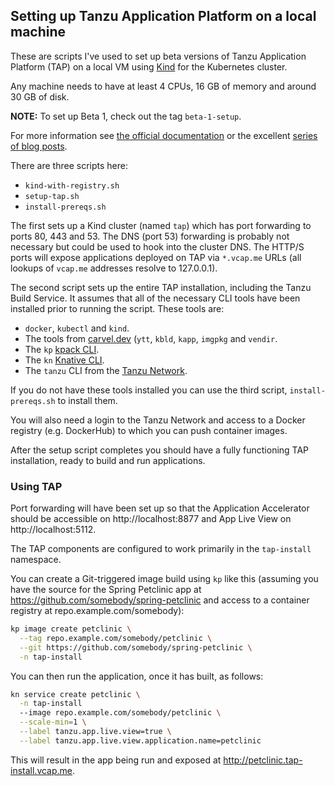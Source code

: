 ## Setting up Tanzu Application Platform on a local machine

These are scripts I've used to set up beta versions of
Tanzu Application Platform (TAP) on a local VM using
[Kind](https://kind.sigs.k8s.io/) for the Kubernetes cluster.

Any machine needs to have at least 4 CPUs, 16 GB of memory and around
30 GB of disk.

**NOTE:** To set up Beta 1, check out the tag `beta-1-setup`.

For more information see
[the official documentation](https://docs.vmware.com/en/VMware-Tanzu-Application-Platform/0.1/tap-0-1/GUID-overview.html)
or the excellent
[series of blog posts](https://tanzu.vmware.com/developer/blog/getting-started-with-vmware-tanzu-application-platform-beta-1-on-kind-part-1/).

There are three scripts here:

* `kind-with-registry.sh`
* `setup-tap.sh`
* `install-prereqs.sh`

The first sets up a Kind cluster (named `tap`) which has port forwarding
to ports 80, 443 and 53.
The DNS (port 53) forwarding is probably not necessary but could be used
to hook into the cluster DNS.
The HTTP/S ports will expose applications deployed on TAP via `*.vcap.me`
URLs (all lookups of `vcap.me` addresses resolve to 127.0.0.1).

The second script sets up the entire TAP installation, including
the Tanzu Build Service.
It assumes that all of the necessary CLI tools have been installed prior
to running the script.
These tools are:

* `docker`, `kubectl` and `kind`.
* The tools from [carvel.dev](https://carvel.dev) (`ytt`, `kbld`, `kapp`,
  `imgpkg` and `vendir`.
* The `kp` [kpack CLI](https://github.com/vmware-tanzu/kpack-cli).
* The `kn` [Knative CLI](https://github.com/knative/client).
* The `tanzu` CLI from the [Tanzu Network](https://network.tanzu.vmware.com/products/tanzu-application-platform/).

If you do not have these tools installed you can use the third script,
`install-prereqs.sh` to install them.

You will also need a login to the Tanzu Network and access to a Docker registry (e.g.
DockerHub) to which you can push container images.

After the setup script completes you should have a fully functioning TAP
installation, ready to build and run applications.

### Using TAP

Port forwarding will have been set up so that the Application Accelerator should
be accessible on http://localhost:8877 and App Live View on http://localhost:5112.

The TAP components are configured to work primarily in the `tap-install`
namespace.

You can create a Git-triggered image build using `kp` like this (assuming you
have the source for the Spring Petclinic app at https://github.com/somebody/spring-petclinic
and access to a container registry at repo.example.com/somebody):

```bash
kp image create petclinic \
  --tag repo.example.com/somebody/petclinic \
  --git https://github.com/somebody/spring-petclinic \
  -n tap-install
```

You can then run the application, once it has built, as follows:

```bash
kn service create petclinic \
  -n tap-install
  --image repo.example.com/somebody/petclinic \
  --scale-min=1 \
  --label tanzu.app.live.view=true \
  --label tanzu.app.live.view.application.name=petclinic
```

This will result in the app being run and exposed at
http://petclinic.tap-install.vcap.me. 
